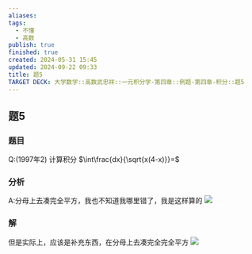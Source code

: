 ```yaml
---
aliases: 
tags:
  - 不懂
  - 高数
publish: true
finished: true
created: 2024-05-31 15:45
updated: 2024-09-22 09:33
title: 题5
TARGET DECK: 大学数学::高数武忠祥::一元积分学-第四章::例题-第四章-积分::题5
---
```

## 题5
### 题目
Q:(1997年2)
计算积分 $\int\frac{dx}{\sqrt{x(4-x)}}=$
### 分析
A:分母上去凑完全平方，我也不知道我哪里错了，我是这样算的
![](https://img.hwenyi.live/202402152238289.webp)
### 解
但是实际上，应该是补充东西，在分母上去凑完全完全平方
![](https://img.hwenyi.live/202402152239753.webp) 

